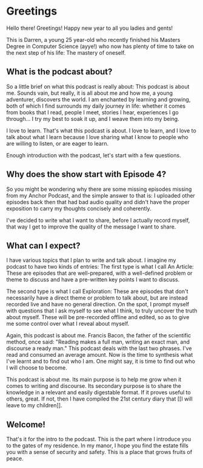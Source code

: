 # Greetings

Hello there! Greetings! Happy new year to all you ladies and gents!

This is Darren, a young 25 year-old who recently finished his Masters Degree in Computer Science (ayye!) who now has plenty of time to take on the next step of his life: The mastery of oneself.

## What is the podcast about?

So a little brief on what this podcast is really about: This podcast is about me. Sounds vain, but really, it is all about me and how me, a young adventurer, discovers the world. I am enchanted by learning and growing, both of which I find surrounds my daily journey in life: whether it comes from books that I read, people I meet, stories I hear, experiences I go through... I try my best to soak it up, and I weave them into my being.

I love to learn. That's what this podcast is about. I love to learn, and I love to talk about what I learn because I love sharing what I know to people who are willing to listen, or are eager to learn.

Enough introduction with the podcast, let's start with a few questions.

## Why does the show start with Episode 4?

So you might be wondering why there are some missing episodes missing from my Anchor Podcast, and the simple answer to that is: I uploaded other episodes back then that had bad audio quality and didn't have the proper exposition to carry my thoughts concisely and coherently.

I've decided to write what I want to share, before I actually record myself, that way I get to improve the quality of the message I want to share.

## What can I expect?

I have various topics that I plan to write and talk about. I imagine my podcast to have two kinds of entries: The first type is what I call An Article: These are episodes that are well-prepared, with a well-defined problem or theme to discuss and have a pre-written key points I want to discuss.

The second type is what I call Exploration: These are episodes that don't necessarily have a direct theme or problem to talk about, but are instead recorded live and have no general direction. On the spot, I prompt myself with questions that I ask myself to see what I think, to truly uncover the truth about myself. These will be pre-recorded offline and edited, so as to give me some control over what I reveal about myself.

Again, this podcast is about me. Francis Bacon, the father of the scientific method, once said: "Reading makes a full man, writing an exact man, and discourse a ready man." This podcast deals with the last two phrases. I've read and consumed an average amount. Now is the time to synthesis what I've learnt and to find out who I am. One might say, it is time to find out who I will choose to become.

This podcast is about me. Its main purpose is to help me grow when it comes to writing and discourse. Its secondary purpose is to share the knowledge in a relevant and easily digestable format. If it proves useful to others, great. If not, then I have compiled the 21st century diary that [[I will leave to my children]].

## Welcome!

That's it for the intro to the podcast. This is the part where I introduce you to the gates of my residence. In my manor, I hope you find the estate fills you with a sense of security and safety. This is a place that grows fruits of peace.
